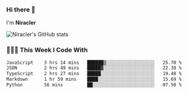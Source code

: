 ### Hi there 👋

I'm **Niracler**

![Niracler's GitHub stats](https://github-readme-stats.vercel.app/api?username=Niracler&show_icons=true)


### 👨🏻‍💻 This Week I Code With

<!--START_SECTION:waka-->

```txt
JavaScript    3 hrs 14 mins   ██████▒░░░░░░░░░░░░░░░░░░   25.70 %
JSON          2 hrs 49 mins   █████▓░░░░░░░░░░░░░░░░░░░   22.38 %
TypeScript    2 hrs 27 mins   █████░░░░░░░░░░░░░░░░░░░░   19.48 %
Markdown      1 hr 59 mins    ████░░░░░░░░░░░░░░░░░░░░░   15.69 %
Python        56 mins         ██░░░░░░░░░░░░░░░░░░░░░░░   07.50 %
```

<!--END_SECTION:waka-->
